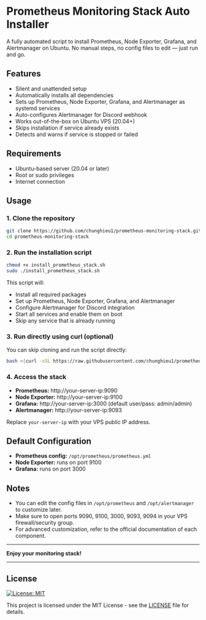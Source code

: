 # Prometheus Monitoring Stack Auto Installer

A fully automated script to install Prometheus, Node Exporter, Grafana, and Alertmanager on Ubuntu. No manual steps, no config files to edit — just run and go.

## Features

- Silent and unattended setup
- Automatically installs all dependencies
- Sets up Prometheus, Node Exporter, Grafana, and Alertmanager as systemd services
- Auto-configures Alertmanager for Discord webhook
- Works out-of-the-box on Ubuntu VPS (20.04+)
- Skips installation if service already exists
- Detects and warns if service is stopped or failed

## Requirements

- Ubuntu-based server (20.04 or later)
- Root or sudo privileges
- Internet connection

## Usage

### 1. Clone the repository

```bash
git clone https://github.com/chunghieu1/prometheus-monitoring-stack.git
cd prometheus-monitoring-stack
```

### 2. Run the installation script

```bash
chmod +x install_prometheus_stack.sh
sudo ./install_prometheus_stack.sh
```

This script will:

- Install all required packages
- Set up Prometheus, Node Exporter, Grafana, and Alertmanager
- Configure Alertmanager for Discord integration
- Start all services and enable them on boot
- Skip any service that is already running

### 3. Run directly using curl (optional)

You can skip cloning and run the script directly:

```bash
bash <(curl -sSL https://raw.githubusercontent.com/chunghieu1/prometheus-monitoring-stack/main/install_prometheus_stack.sh)
```

### 4. Access the stack

- **Prometheus:** http://your-server-ip:9090
- **Node Exporter:** http://your-server-ip:9100
- **Grafana:** http://your-server-ip:3000 (default user/pass: admin/admin)
- **Alertmanager:** http://your-server-ip:9093

Replace `your-server-ip` with your VPS public IP address.

## Default Configuration

- **Prometheus config:** `/opt/prometheus/prometheus.yml`
- **Node Exporter:** runs on port 9100
- **Grafana:** runs on port 3000

## Notes

- You can edit the config files in `/opt/prometheus` and `/opt/alertmanager` to customize later.
- Make sure to open ports 9090, 9100, 3000, 9093, 9094 in your VPS firewall/security group.
- For advanced customization, refer to the official documentation of each component.

---

**Enjoy your monitoring stack!**

---

## License

[![License: MIT](https://img.shields.io/badge/License-MIT-yellow.svg)](LICENSE)

This project is licensed under the MIT License - see the [LICENSE](LICENSE) file for details.
